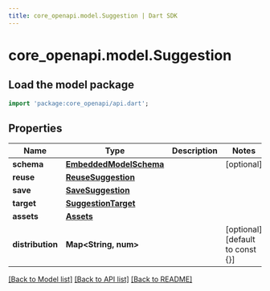 ```yaml
---
title: core_openapi.model.Suggestion | Dart SDK
---
```


# core_openapi.model.Suggestion

## Load the model package
```dart
import 'package:core_openapi/api.dart';
```

## Properties
Name | Type | Description | Notes
------------ | ------------- | ------------- | -------------
**schema** | [**EmbeddedModelSchema**](EmbeddedModelSchema.md) |  | [optional] 
**reuse** | [**ReuseSuggestion**](ReuseSuggestion.md) |  | 
**save** | [**SaveSuggestion**](SaveSuggestion.md) |  | 
**target** | [**SuggestionTarget**](SuggestionTarget.md) |  | 
**assets** | [**Assets**](Assets.md) |  | 
**distribution** | **Map<String, num>** |  | [optional] [default to const {}]

[[Back to Model list]](../README.md#documentation-for-models) [[Back to API list]](../README.md#documentation-for-api-endpoints) [[Back to README]](../README.md)


